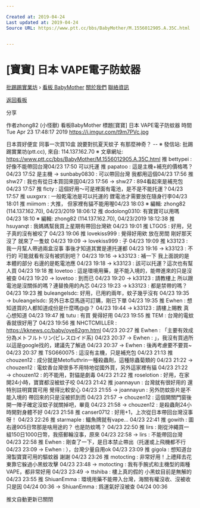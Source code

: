 ```yaml
---

Created at: 2019-04-24
Last updated at: 2019-04-24
Source URL: https://www.ptt.cc/bbs/BabyMother/M.1556012905.A.35C.html


---
```


# [寶寶] 日本 VAPE電子防蚊器


[批踢踢實業坊](https://www.ptt.cc/bbs/) › [看板 BabyMother](https://www.ptt.cc/bbs/BabyMother/index.html) [關於我們](https://www.ptt.cc/about.html) [聯絡資訊](https://www.ptt.cc/contact.html)

[返回看板](https://www.ptt.cc/bbs/BabyMother/index.html)

分享

作者zhong82 (小怪獸)
看板BabyMother
標題\[寶寶\] 日本 VAPE電子防蚊器
時間Tue Apr 23 17:48:17 2019
<https://i.imgur.com/t9m7PVc.jpg>

日本買好便宜 同事一次買10盒 說要對抗夏天蚊子 有那麼神奇？ -- ※ 發信站: 批踢踢實業坊(ptt.cc), 來自: 114.137.162.70 ※ 文章網址: <https://www.ptt.cc/bbs/BabyMother/M.1556012905.A.35C.html>
推 bettypei : 好像不能帶回台灣04/23 17:50
可以托運
推 papatoo : 這是主機+補充的價格嗎？04/23 17:52
是主機
→ sunbaby0830 : 可以帶回台灣 我都用這個04/23 17:56
推 shw27 : 我也有從日本買回來囤04/23 17:56
→ shw27 : 894看起來是補充包04/23 17:57
推 flcty : 這個好用～可是裡面有電池，是不是不能托運？04/23 17:57
推 uuxgxrx : 一般乾電池是可以托運的 鋰電池才需要放在隨身行李04/23 18:01
推 miimom : 大推， 但家裡有貓不能用喔04/23 18:03
※ 編輯: zhong82 (114.137.162.70), 04/23/2019 18:06:12
推 dodolong0310: 有寶寶可以用嗎04/23 18:10
※ 編輯: zhong82 (114.137.162.70), 04/23/2019 18:12:38
推 hsuyanqt : 我媽媽幫我買上星期有帶回台灣欸 04/23 19:01
推 LTGOS : 好用，兒子真的沒有被咬了 04/23 19:06
推 lovekiss999 : 覺得好用欸 放在房間 剛好那天沒了 就來了一隻蚊 04/23 19:09
→ lovekiss999 : 子 04/23 19:09
推 k33123 : 我一月幫人帶過兩盒沒事 事後才知道其實是連托運都 04/23 19:16
→ k33123 : 不行的 可能就看有沒有被抓到吧？ 04/23 19:16
→ k33123 : 補一下 我上面說的是本體的部分 右邊的是乾電池應 04/23 19:18
→ k33123 : 該可以托運？這次也有幫人買 04/23 19:18
推 lovetoo : 這是環境用藥，是不能入境的，能帶進來的只是沒被查 04/23 19:20
→ lovetoo : 到而已 04/23 19:20
→ k33123 : 請教樓上 所以跟電池是沒關係的嗎？連替換用的內芯 04/23 19:23
→ k33123 : 都是禁帶的嗎？ 04/23 19:23
推 buleangelsdc: 好用，已用約兩年，蚊子幾乎沒有 04/23 19:35
→ buleangelsdc: 另外日本亞馬遜可訂購，剛已下單 04/23 19:35
推 Ewhen : 想知道買的人都知道成份是什麼嗎@@？ 04/23 19:44
→ k33123 : 請樓上賜教 真心想知道 04/23 19:47
推 tutu : 有買 覺得好用 04/23 19:55
推 TEM : 台灣的電蚊香就很好用了 04/23 19:56
推 NHCTCMILLER : <https://kknews.cc/baby/oye82gm.html> 04/23 20:27
推 Ewhen : 「主要有效成分為メトフルトリン(ピレスロイド系) 04/23 20:37
→ Ewhen : 」，我沒有買過所以這是google找的，建議先了解過 04/23 20:37
→ Ewhen : 後再考慮要不要買~ 04/23 20:37
推 TSG660075 : 這沒有主機，只是補充包 04/23 21:13
推 chouzen12 : 成分就是Metofluthrin一種殺蟲劑，這種除蟲菊類的 04/23 21:22
→ chouzen12 : 電蚊香台灣很多不用特地從國外買，另外這家裡有貓 04/23 21:22
→ chouzen12 : 的不能用，對貓是劇毒 04/23 21:22
推 roselotion : 好用，在家開24小時，寶寶都沒被蚊子咬 04/23 21:42
推 joannayun : 台灣就有很好用的 還特別註明寶寶可用 覺得比較安心 04/23 21:55
→ joannayun : 另外防蚊掛片是不能入境的 帶回來的只是沒被抓到而 04/23 21:57
→ chouzen12 : 這個開關門窗後開一陣子確定沒蚊子就關掉吧，畢竟 04/23 21:58
→ chouzen12 : 是殺蟲劑24小時開對身體不好 04/23 21:58
推 canser0712 : 好用+1，上次從日本帶回台灣沒事呀！ 04/23 22:26
推 starmaple : 鱷魚牌就有vape... 04/23 22:41
推 gowith : 圖右邊905日幣那是啥用途的？ 也是防蚊嗎？ 04/23 22:50
推 lirs : 剛從沖繩買一組150日1000日幣，我搭郵輪沒事，原來 04/23 22:58
→ lirs : 不能帶回台灣 04/23 22:58
推 Ewhen : 剛查了一下，是日本禁止帶出（托運或上飛機都不行 04/23 23:09
→ Ewhen : ），台灣少量自用ok 04/23 23:09
推 gigola : 想知道台灣製寶寶可用的驅蚊器 謝謝 04/23 23:26
推 motocting : 非常好用！上禮拜去花東靠它躲過小黑蚊攻擊 04/23 23:48
→ motocting : 我有手腕式和主機型的兩種VAPE，都非常好用 04/23 23:49
→ ttshiba : 樓上真的假的 小黑蚊目前是無解的 04/23 23:55
推 ShiuanEmma : 環境用藥不能帶入台灣，海關有權沒收、沒被收只是因 04/24 00:36
→ ShiuanEmma : 爲運氣好沒被查 04/24 00:36

推文自動更新已關閉

